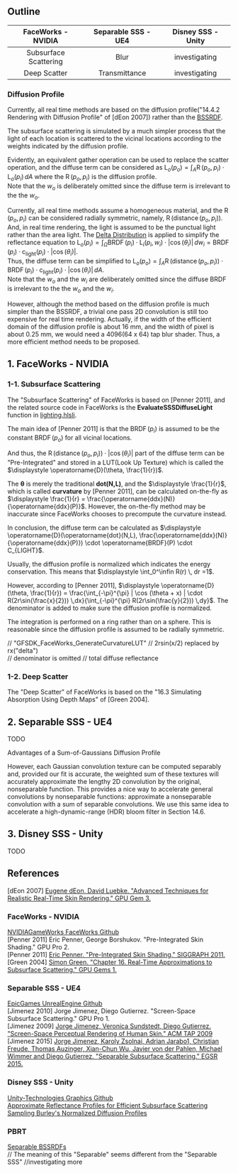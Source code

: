 ## Outline
FaceWorks - NVIDIA | Separable SSS - UE4 | Disney SSS - Unity 
:-: | :-: | :-:  
Subsurface Scattering | Blur |  investigating
Deep Scatter | Transmittance |  investigating

### Diffusion Profile  

Currently, all real time methods are based on the diffusion profile("14.4.2 Rendering with Diffusion Profile" of [dEon 2007]) rather than the [BSSRDF](https://www.pbr-book.org/3ed-2018/Color_and_Radiometry/Surface_Reflection#TheBSSRDF).  

The subsurface scattering is simulated by a much simpler process that the light of each location is scattered to the vicinal locations according to the weights indicated by the diffusion profile.  

Evidently, an equivalent gather operation can be used to replace the scatter operation, and the diffuse term can be considered as $\displaystyle \operatorname{L}_o(p_o) = \int_A \operatorname{R}(p_o, p_i) \cdot \operatorname{L}_o(p_i) \, dA$ where the $\displaystyle \operatorname{R}(p_o, p_i)$ is the diffusion profile.  
Note that the $\displaystyle w_o$ is deliberately omitted since the diffuse term is irrelevant to the the $\displaystyle w_o$.  

Currently, all real time methods assume a homogeneous material, and the $\displaystyle \operatorname{R}(p_o, p_i)$ can be considered radially symmetric, namely, $\displaystyle \operatorname{R}(\operatorname{distance}(p_o, p_i))$.  
And, in real time rendering, the light is assumed to be the punctual light rather than the area light. The [Delta Distribution](https://www.pbr-book.org/3ed-2018/Light_Transport_I_Surface_Reflection/Sampling_Light_Sources#LightswithSingularities) is applied to simplify the reflectance equation to $\displaystyle \operatorname{L}_o(p_i) = \int_\Omega \operatorname{BRDF}(p_i) \cdot \operatorname{L_i}(p_i, w_i) \cdot |\cos(\theta_i)| \, dw_i = \operatorname{BRDF}(p_i) \cdot \operatorname{c_{light}}(p_i) \cdot |\cos(\theta_i)|$.  
Thus, the diffuse term can be simplified to $\displaystyle \operatorname{L}_o(p_o) = \int_A \operatorname{R}(\operatorname{distance}(p_o, p_i)) \cdot \operatorname{BRDF}(p_i) \cdot \operatorname{c_{light}}(p_i) \cdot |\cos(\theta_i)| \, dA$.  
Note that the $\displaystyle w_o$ and the $\displaystyle w_i$ are deliberately omitted since the diffuse BRDF is irrelevant to the the $\displaystyle w_o$ and the $\displaystyle w_i$.  

However, although the method based on the diffusion profile is much simpler than the BSSRDF, a trivial one pass 2D convolution is still too expensive for real time rendering. Actually, if the width of the efficient domain of the diffusion profile is about 16 mm, and the width of pixel is about 0.25 mm, we would need a 4096(64 x 64) tap blur shader. Thus, a more efficient method needs to be proposed.

## 1\. FaceWorks - NVIDIA

### 1-1\. Subsurface Scattering
The "Subsurface Scattering" of FaceWorks is based on \[Penner 2011\], and the related source code in FaceWorks is the **EvaluateSSSDiffuseLight** function in [lighting.hlsli](https://github.com/NVIDIAGameWorks/FaceWorks/blob/master/samples/d3d11/shaders/lighting.hlsli).  

The main idea of \[Penner 2011\] is that the $\displaystyle \operatorname{BRDF}(p_i)$ is assumed to be the constant $\displaystyle \operatorname{BRDF}(p_o)$ for all vicinal locations.  

And thus, the $\displaystyle \operatorname{R}(\operatorname{distance}(p_o, p_i)) \cdot |\cos(\theta_i)|$ part of the diffuse term can be "Pre-Integrated" and stored in a LUT(Look Up Texture) which is called the $\displaystyle \operatorname{D}(\theta, \frac{1}{r})$.   

The **θ** is merely the traditional **dot(N,L)**, and the $\displaystyle \frac{1}{r}$, which is called **curvature** by \[Penner 2011\], can be calculated on-the-fly as $\displaystyle \frac{1}{r} = \frac{\operatorname{ddx}(N)}{\operatorname{ddx}(P)}$. However, the on-the-fly method may be inaccurate since FaceWorks chooses to precompute the curvature instead.  

In conclusion, the diffuse term can be calculated as $\displaystyle \operatorname{D}(\operatorname{dot}(N,L), \frac{\operatorname{ddx}(N)}{\operatorname{ddx}(P)}) \cdot \operatorname{BRDF}(P) \cdot C_{LIGHT}$.
 
Usually, the diffusion profile is normalized which indicates the energy conservation. This means that $\displaystyle \int_0^\infin R(r) \, dr =1$.  

However, according to \[Penner 2011\], $\displaystyle \operatorname{D}(\theta, \frac{1}{r}) = \frac{\int_{-\pi}^{\pi} | \cos (\theta + x) | \cdot R(2r\sin(\frac{x}{2})) \,dx}{\int_{-\pi}^{\pi} R(2r\sin(\frac{y}{2})) \,dy}$. The denominator is added to make sure the diffusion profile is normalized.

The integration is performed on a ring rather than on a sphere. This is reasonable since the diffusion profile is assumed to be radially symmetric.

// "GFSDK_FaceWorks_GenerateCurvatureLUT"
// 2rsin(x/2) replaced by rx("delta")  
// denominator is omitted // total diffuse reflectance

### 1-2\. Deep Scatter
The "Deep Scatter" of FaceWorks is based on the "16.3 Simulating Absorption Using Depth Maps" of \[Green 2004\].

## 2\. Separable SSS - UE4  
TODO

Advantages of a Sum-of-Gaussians Diffusion Profile

However, each Gaussian convolution texture can be computed separably and, provided our fit is accurate, the weighted sum of these textures will accurately approximate the lengthy 2D convolution by the original, nonseparable function. This provides a nice way to accelerate general convolutions by nonseparable functions: approximate a nonseparable convolution with a sum of separable convolutions. We use this same idea to accelerate a high-dynamic-range (HDR) bloom filter in Section 14.6.

## 3\. Disney SSS - Unity  
TODO

## References
[dEon 2007] [Eugene dEon, David Luebke. "Advanced Techniques for Realistic Real-Time Skin Rendering." GPU Gem 3.](https://developer.nvidia.com/gpugems/gpugems3/part-iii-rendering/chapter-14-advanced-techniques-realistic-real-time-skin)  


### FaceWorks - NVIDIA  
[NVIDIAGameWorks FaceWorks Github](https://github.com/NVIDIAGameWorks/FaceWorks/blob/master/doc/slides/FaceWorks-Overview-GTC14.pdf)  
\[Penner 2011\] Eric Penner, George Borshukov. "Pre-Integrated Skin Shading." GPU Pro 2.  
\[Penner 2011\] [Eric Penner. "Pre-Integrated Skin Shading." SIGGRAPH 2011.](http://advances.realtimerendering.com/s2011/)  
\[Green 2004\] [Simon Green. "Chapter 16. Real-Time Approximations to Subsurface Scattering." GPU Gems 1.](https://developer.nvidia.com/gpugems/gpugems/part-iii-materials/chapter-16-real-time-approximations-subsurface-scattering)

### Separable SSS - UE4  
[EpicGames UnrealEngine Github](https://github.com/EpicGames/UnrealEngine/blob/release/Engine/Shaders/Private/SeparableSSS.ush)  
[Jimenez 2010] Jorge Jimenez, Diego Gutierrez. "Screen-Space Subsurface Scattering." GPU Pro 1.  
[Jimenez 2009] [Jorge Jimenez, Veronica Sundstedt, Diego Gutierrez. "Screen-Space Perceptual Rendering of Human Skin." ACM TAP 2009](https://www.iryoku.com/sssss/)  
[Jimenez 2015] [Jorge Jimenez, Karoly Zsolnai, Adrian Jarabo1, Christian Freude, Thomas Auzinger, Xian-Chun Wu, Javier von der Pahlen, Michael Wimmer and Diego Gutierrez. "Separable Subsurface Scattering." EGSR 2015.](http://www.iryoku.com/separable-sss/)  

### Disney SSS - Unity  
[Unity-Technologies Graphics Github ](https://github.com/Unity-Technologies/Graphics/blob/master/com.unity.render-pipelines.high-definition/Runtime/Material/SubsurfaceScattering/SubsurfaceScattering.hlsl)  
[Approximate Reflectance Profiles for Efficient Subsurface Scattering](https://graphics.pixar.com/library/)  
[Sampling Burley's Normalized Diffusion Profiles](https://zero-radiance.github.io/post/sampling-diffusion/)  

### PBRT  
[Separable BSSRDFs](https://www.pbr-book.org/3ed-2018/Volume_Scattering/The_BSSRDF#SeparableBSSRDFs)  
// The meaning of this "Separable" seems different from the "Separable SSS"  //investigating more